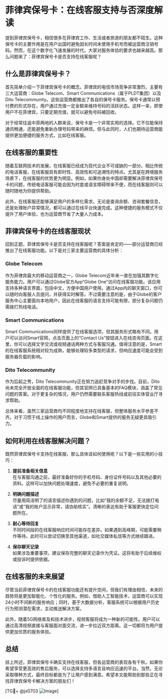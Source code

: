# 菲律宾保号卡：在线客服支持与否深度解读

提到菲律宾保号卡，相信很多在菲律宾工作、生活或者旅游的朋友都不陌生。这种保号卡的主要作用是在用户出国时避免因长时间未使用手机号而被运营商注销号码。然而，在这个数字化飞速发展的时代，大家对服务体验的要求也越来越高。那么问题来了：菲律宾保号卡是否支持在线客服呢？

## 什么是菲律宾保号卡？

首先简单介绍一下菲律宾保号卡的概念。菲律宾的电信市场竞争非常激烈，主要有三大运营商：Globe Telecom、Smart Communications（属于PLDT集团）以及Dito Telecommunity。这些运营商都推出了各自的保号卡服务。保号卡通常以预付费的形式存在，用户通过充值一定金额来维持号码的活跃状态。这样一来，即使用户不在菲律宾，只要定期充值，就可以避免号码被回收。

对于经常往返中菲两地的人群来说，保号卡是一个非常实用的选择。它不仅能保持通讯畅通，还能避免重新办理号码带来的麻烦。但与此同时，人们也期待运营商能提供更加便捷的服务方式，比如在线客服。

## 在线客服的重要性

随着互联网技术的发展，在线客服已经成为现代企业不可或缺的一部分。相比传统的电话客服，在线客服具有即时性、高效性和可追溯性的特点。尤其是在跨境服务场景下，在线客服的优势更为明显。例如，如果你身处中国却需要解决菲律宾保号卡的问题，传统电话客服可能会因为时差或语言障碍带来不便，而在线客服则可以随时随地为你提供帮助。

此外，在线客服还能够满足用户的多样化需求。无论是查询余额、咨询套餐信息，还是处理账户异常情况，都可以通过在线平台快速完成。这种便捷的服务模式不仅提升了用户体验，也为运营商节省了大量人力成本。

## 菲律宾保号卡的在线客服现状

回到正题，菲律宾保号卡是否支持在线客服呢？答案是肯定的——部分运营商已经推出了在线客服功能。以下是对三家主要运营商的具体分析：

### Globe Telecom
作为菲律宾最大的移动运营商之一，Globe Telecom近年来一直在加强其数字化服务能力。用户可以通过Globe官方App“Globe One”访问在线客服功能。该应用支持多种语言界面，包括中文，方便中国用户使用。通过App内的聊天窗口，你可以随时向客服人员提问，并获得实时解答。不过需要注意的是，由于Globe的客户服务中心主要面向本地用户，因此在线客服的语言支持可能有限，部分复杂问题仍需拨打热线电话。

### Smart Communications
Smart Communications同样提供了在线客服选项，但其服务形式略有不同。用户可以访问Smart官网，点击页面上的“Contact Us”按钮进入在线咨询页面。在这里，你可以选择文字交流或视频通话两种方式与客服沟通。值得注意的是，Smart的在线客服系统相对较为成熟，能够处理较多类型的请求，但响应速度可能会受到服务器负载的影响。

### Dito Telecommunity
作为后起之秀，Dito Telecommunity正在努力追赶竞争对手的步伐。目前，Dito尚未完全开放全面的在线客服功能，但其官网已具备基本的FAQ模块，涵盖了常见问题的答案。对于更复杂的情况，用户仍然需要联系客服热线或前往实体营业厅寻求帮助。

总体来看，虽然三家运营商均不同程度地支持在线客服，但整体服务水平参差不齐。对于习惯于线上操作的用户而言，Globe和Smart提供的服务无疑更具吸引力。

## 如何利用在线客服解决问题？

既然菲律宾保号卡支持在线客服，那么具体该如何使用呢？以下是一些实用的小技巧：

1. **提前准备相关信息**  
   在与客服沟通之前，最好准备好你的手机号码、身份证件号码以及其他必要的资料。这样可以加快问题处理速度，避免不必要的重复说明。

2. **明确问题描述**  
   尽量用简洁明了的语言描述你遇到的问题，比如“我的余额不足，无法拨打电话”或“我的账户显示异常，请协助核实”。清晰的表达有助于客服更快定位问题所在。

3. **耐心等待回复**  
   不同时间段的在线客服响应时间可能存在差异。如果遇到高峰期，可能需要稍作等待。此时可以尝试切换至其他渠道，如社交媒体私信等方式继续跟进。

4. **保存聊天记录**  
   如果涉及重要事项，建议保存完整的聊天记录作为凭证。这将有助于后续维权或投诉时提供依据。

## 在线客服的未来展望

尽管当前菲律宾保号卡的在线客服功能还有提升空间，但我们有理由相信，未来的趋势将是更加智能化、个性化的服务。例如，借助人工智能技术，运营商可以实现24小时不间断的服务响应；同时，基于大数据分析，客服系统可以根据用户历史行为预测潜在需求，主动推送解决方案。

此外，随着5G网络普及和技术进步，视频客服将成为一种新的可能性。用户可以通过高清视频直接与客服面对面交流，进一步拉近双方距离。这一切都将为用户提供更加优质的服务体验。

## 总结

综上所述，菲律宾保号卡确实支持在线客服，但各运营商的表现各有千秋。如果你希望享受更高效的售后服务，可以选择支持多语言且响应迅速的平台。当然，无论采取哪种方式，最终目标都是为了让用户感到满意。希望本文能帮助到那些正在寻找菲律宾保号卡解决方案的朋友们！

[TG💪+ @jx0703 ![Image](https://github.com/user-attachments/assets/dbca1d08-cadb-493c-b0ec-ad6f7a83f270)]